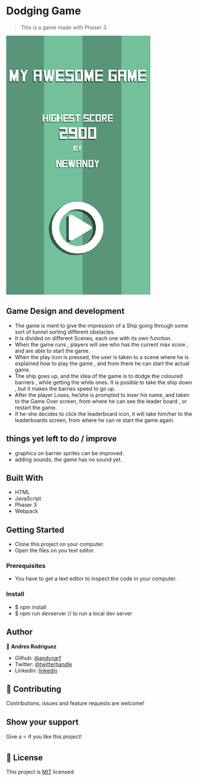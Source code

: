 # Dodging Game

> This is a game made with Phaser 3.

![screenshot](https://raw.githubusercontent.com/andynarf/Dodge-Game/features/Screen%20Shot%202020-06-03%20at%2016.01.50.png)

## Game Design and development

- The game is ment to give the impression of a Ship going through some sort of tunnel sorting different obstacles.
- It is divided on different Scenes, each one with its own function. 
- When the game runs , players will see who has the current max score , and are able to start the game.
- When the play icon is pressed, the user is taken to a scene where he is explained how to play the game , and from there he can start the actual game.
- The ship goes up, and the idea  of the game is to dodge the coloured barriers , while getting the white ones. It is posible to take the ship down , but it makes the barries speed to go up. 
- After the player Loses, he/she is prompted to inser his name, and taken to the Game Over screen, from where he can see the leader board , or restart the game. 
- if he-she decides to click the leaderboard icon, it will take him/her to the leaderboards screen, from where he can re start the game again. 

## things yet left to do / improve

- graphics on barrier sprites can be improved.
- adding sounds, the game has no sound yet. 

## Built With

- HTML
- JavaScript
- Phaser 3
- Webpack

## Getting Started

- Clone this project on your computer.
- Open the files on you text editor.


### Prerequisites

- You have to get a text editor to inspect the code in your computer.

### Install

- $ npm install
- $ npm run devserver // to run a local dev server

## Author


👤 **Andres Rodriguez**

- Github: [@andynarf](https://github.com/andynarf)
- Twitter: [@twitterhandle](https://twitter.com/untalandy)
- Linkedin: [linkedin](https://www.linkedin.com/in/andres-rodriguez-6b2513181/)

## 🤝 Contributing

Contributions, issues and feature requests are welcome!

## Show your support

Give a ⭐️ if you like this project!


## 📝 License

This project is [MIT](lic.url) licensed.